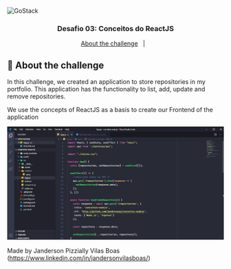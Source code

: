 <img alt="GoStack" src="https://storage.googleapis.com/golden-wind/bootcamp-gostack/header-desafios.png" />

<h3 align="center">
  Desafio 03: Conceitos do ReactJS
</h3>

<p align="center">
  <a href="#rocket-sobre-o-desafio">About the challenge</a>&nbsp;&nbsp;&nbsp;|&nbsp;&nbsp;&nbsp;
</p>

## :rocket: About the challenge

In this challenge, we created an application to store repositories in my portfolio. This application has the functionality to list, add, update and remove repositories.

We use the concepts of ReactJS as a basis to create our Frontend of the application

<p align="center">
  <img  src="./assets/conceitos-reactjs.png">
</p>


Made by Janderson Pizzially Vilas Boas (https://www.linkedin.com/in/jandersonvilasboas/)
